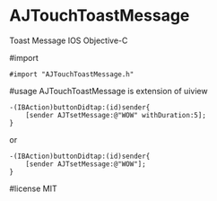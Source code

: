 # AJTouchToastMessage
Toast Message IOS Objective-C


#import
```objc
#import "AJTouchToastMessage.h"
```

#usage
AJTouchToastMessage is extension of uiview

```objc
-(IBAction)buttonDidtap:(id)sender{
    [sender AJTsetMessage:@"WOW" withDuration:5];
}
```
or

```objc
-(IBAction)buttonDidtap:(id)sender{
    [sender AJTsetMessage:@"WOW"];
}
```

#license
MIT
